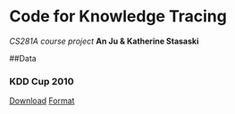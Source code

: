 Code for Knowledge Tracing
==========================
*CS281A course project*
**An Ju & Katherine Stasaski**

##Data

### KDD Cup 2010
[Download](https://pslcdatashop.web.cmu.edu/KDDCup/downloads.jsp)
[Format](https://pslcdatashop.web.cmu.edu/KDDCup/rules_data_format.jsp)